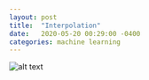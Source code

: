 ```yaml
---
layout: post
title:  "Interpolation"
date:   2020-05-20 00:29:00 -0400
categories: machine learning
---
```


![alt text](https://github.com/johnmath/johnmath.github.io/blob/master/media/sine_nw_singular.gif "SineNWSingular")

